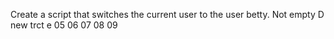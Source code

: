 Create a script that switches the current user to the user betty.
Not empty
D
new trct
e
05
06
07
08
09

